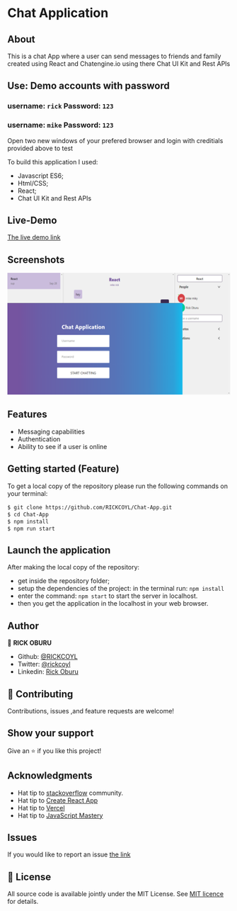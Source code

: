 
# Chat Application


## About

This is a chat App where a user can send messages to friends and family created using React and Chatengine.io using there
Chat UI Kit and Rest APIs


## Use: Demo accounts with password
### username: `rick` Password: `123`
### username: `mike` Password: `123`

Open two new windows of your prefered browser and login with creditials provided above to test


To build this application I used:

- Javascript ES6;
- Html/CSS;
- React;
- Chat UI Kit and Rest APIs

## Live-Demo

[The live demo link](https://chat-app-kappa-neon.vercel.app/)

## Screenshots

![screenshot](./public/chatscreenshot.png)


## Features

- Messaging capabilities
- Authentication
- Ability to see if a user is online


## Getting started (Feature)

To get a local copy of the repository please run the following commands on your terminal:

```
$ git clone https://github.com/RICKCOYL/Chat-App.git
$ cd Chat-App
$ npm install
$ npm run start 

```

## Launch the application

After making the local copy of the repository:
- get inside the repository folder;
- setup the dependencies of the project: in the terminal run: ```npm install```
- enter the command: ```npm start``` to start the server in localhost.
- then you get the application in the localhost in your web browser.

## Author

👤 **RICK OBURU**

- Github: [@RICKCOYL](https://github.com/RICKCOYL)
- Twitter: [@rickcoyl](https://twitter.com/rickcoyl)
- Linkedin: [Rick Oburu](https://www.linkedin.com/in/rickoburu/)

## 🤝 Contributing

Contributions, issues ,and feature requests are welcome!

## Show your support

Give an ⭐️ if you like this project!

## Acknowledgments

- Hat tip to [stackoverflow](https://stackoverflow.com) community.
- Hat tip to [Create React App](https://github.com/facebook/create-react-app)
- Hat tip to [Vercel](https://www.vercel.com/)
- Hat tip to [JavaScript Mastery](https://www.youtube.com/channel/UCmXmlB4-HJytD7wek0Uo97A) 

## Issues
If you would like to report an issue [the link](https://github.com/RICKCOYL/Chat-App/issues)

## 📝 License

All source code is available jointly under the MIT License.
See [MIT licence](./LICENSE.md) for details.
